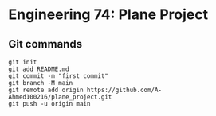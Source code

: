 # Engineering 74: Plane Project


## Git commands
```
git init
git add README.md
git commit -m "first commit"
git branch -M main
git remote add origin https://github.com/A-Ahmed100216/plane_project.git
git push -u origin main
```